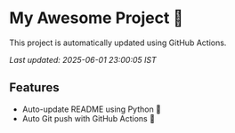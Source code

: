 # My Awesome Project 🚀

This project is automatically updated using GitHub Actions.

_Last updated: 2025-06-01 23:00:05 IST_

## Features
- Auto-update README using Python 🐍
- Auto Git push with GitHub Actions 🤖
